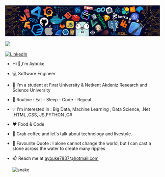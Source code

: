 ![Github Banner](https://github.com/Jaydeep-Yadav/Jaydeep-Yadav/blob/main/banner.png)
</p>

<p>
  
  <a href="https://github.com/DenverCoder1/readme-typing-svg"><img src="https://readme-typing-svg.herokuapp.com?&font=IBM+Plex+Sans&color=abcdef&size=20&lines=Welcome+to+my+GitHub+Profile!;I'm+a+Software+Engineer" /></a>
</p>

   <a href="https://www.linkedin.com/in/yazilimmuhendisi/" target="_blank">
    <img alt="LinkedIn" src="https://img.shields.io/badge/LinkedIn-0077B5?style=for-the-badge&logo=linkedin&logoColor=white">
  </a>   
   
- Hi 👋,I'm Aybüke
- 💻 Software Engineer
- 💼 I'm a student at Fırat University & Netkent Akdeniz Research and Science University
- 🔄 Routine : Eat - Sleep - Code - Repeat
- 💡 I'm interested in : Big Data, Machine Learning , Data Science, .Net ,HTML ,CSS, JS,PYTHON ,C# 
- ❤️ Food & Code
- 💬 Grab coffee and let's talk about technology and livestyle.
- 📝 Favourite Quote : I alone cannot change the world, but I can cast a stone across the water to create many ripples
- 📫 Reach me at aybuke7837@hotmail.com
  



   
   

  <img src="https://github.com/akshitagupta15june/akshitagupta15june/blob/output/github-contribution-grid-snake.svg" alt="snake"></center>
</p>

<!-- https://github.com/Ayan-thecodeking/akshitagupta15june/blob/output/github-contribution-grid-snake.gif?raw=true -->
    
